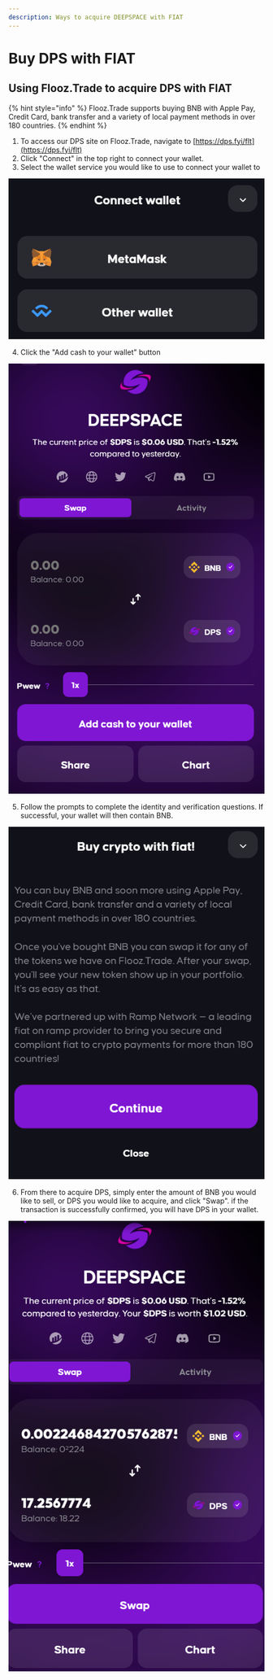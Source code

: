 ```yaml
---
description: Ways to acquire DEEPSPACE with FIAT
---
```


# Buy DPS with FIAT

## Using Flooz.Trade to acquire DPS with FIAT

{% hint style="info" %}
Flooz.Trade supports buying BNB with Apple Pay, Credit Card, bank transfer and a variety of local payment methods in over 180 countries.
{% endhint %}

1. To access our DPS site on Flooz.Trade, navigate to [https://dps.fyi/flt](https://dps.fyi/flt)
2. Click "Connect" in the top right to connect your wallet.
3. Select the wallet service you would like to use to connect your wallet to

![](../../.gitbook/assets/image%20%281%29.png)

4. Click the "Add cash to your wallet" button

![](../../.gitbook/assets/image%20%283%29.png)

5. Follow the prompts to complete the identity and verification questions.  If successful, your wallet will then contain BNB.

![Flooz.Trade prompt when you click, &quot;Add cash to your wallet&quot;](../../.gitbook/assets/image%20%284%29.png)

6. From there to acquire DPS, simply enter the amount of BNB you would like to sell, or DPS you would like to acquire, and click "Swap".  if the transaction is successfully confirmed, you will have DPS in your wallet.

![](../../.gitbook/assets/image%20%286%29.png)



